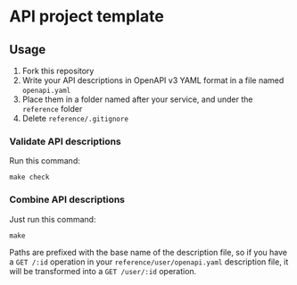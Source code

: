 # API project template

## Usage

1. Fork this repository
2. Write your API descriptions in OpenAPI v3 YAML format in a file named `openapi.yaml`
3. Place them in a folder named after your service, and under the `reference` folder
4. Delete `reference/.gitignore`

### Validate API descriptions

Run this command:

```
make check
```

### Combine API descriptions

Just run this command:

```
make
```

Paths are prefixed with the base name of the description file, so if you have a `GET /:id` operation in your `reference/user/openapi.yaml` description file, it will be transformed into a `GET /user/:id` operation.
